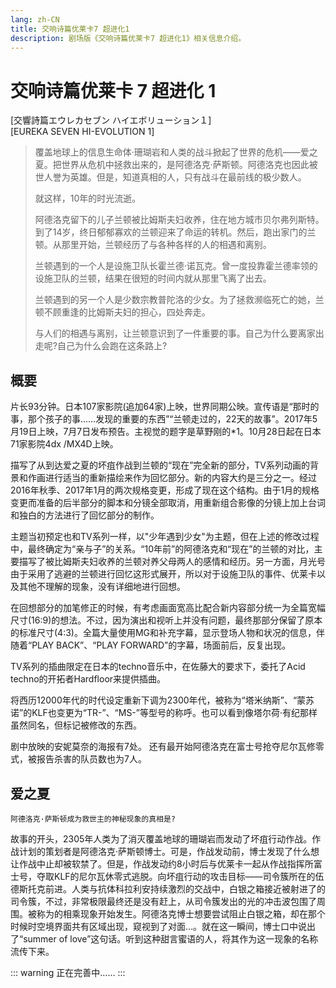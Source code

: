 ```yaml
---
lang: zh-CN
title: 交响诗篇优莱卡7 超进化1
description: 剧场版《交响诗篇优莱卡7 超进化1》相关信息介绍。
---
```


# 交响诗篇优莱卡 7 超进化 1

<Badge type="tip" text="电影" vertical="middle" />
<Badge type="tip" text="2017" vertical="middle" />
<Badge type="warning" text="《超进化》系列第1章" vertical="middle" />

[交響詩篇エウレカセブン ハイエボリューション１]  
[EUREKA SEVEN HI-EVOLUTION 1]

<DocInfoCard image="/imgs/cover/HI-EVOLUTION-1.jpg"
  :info="[
    {label:'原名',value:'交響詩篇エウレカセブン ハイエボリューション１'},
    {label:'译名', value:'交响诗篇优莱卡7 超进化1'},
    {label:'地区',value:'日本'},
    {label:'上映日期',value:'2017年9月16日'},
    {label:'制作公司',value:'BONES'},
    {label:'总监督',value:'京田知己'},
    {label:'监督',value:'清水久敏'},
    {label:'角色设计',value:'吉田健一'},
    {label:'编剧',value:'佐藤大'},
    {label:'音乐',value:'佐藤直纪'}]" />


> 覆盖地球上的信息生命体·珊瑚岩和人类的战斗掀起了世界的危机——爱之夏。把世界从危机中拯救出来的，是阿德洛克·萨斯顿。阿德洛克也因此被世人誉为英雄。但是，知道真相的人，只有战斗在最前线的极少数人。
> 
> 就这样，10年的时光流逝。
> 
> 阿德洛克留下的儿子兰顿被比姆斯夫妇收养，住在地方城市贝尔弗列斯特。到了14岁，终日郁郁寡欢的兰顿迎来了命运的转机。然后，跑出家门的兰顿。从那里开始，兰顿经历了与各种各样的人的相遇和离别。
> 
> 兰顿遇到的一个人是设施卫队长霍兰德·诺瓦克。曾一度投靠霍兰德率领的设施卫队的兰顿，结果在很短的时间内就从那里飞离了出去。
> 
> 兰顿遇到的另一个人是少数宗教普陀洛的少女。为了拯救濒临死亡的她，兰顿不顾重逢的比姆斯夫妇的担心，四处奔走。
> 
> 与人们的相遇与离别，让兰顿意识到了一件重要的事。自己为什么要离家出走呢?自己为什么会跑在这条路上?

## 概要

片长93分钟。日本107家影院(追加64家)上映，世界同期公映。宣传语是“那时的事，那个孩子的事……发现的重要的东西”“兰顿走过的，22天的故事”。2017年5月19日上映，7月7日发布预告。主视觉的题字是草野刚的*1。10月28日起在日本71家影院4dx /MX4D上映。

描写了从到达爱之夏的坏疽作战到兰顿的“现在”完全新的部分，TV系列动画的背景和作画进行适当的重新描绘来作为回忆部分。新的内容大约是三分之一。经过2016年秋季、2017年1月的两次规格变更，形成了现在这个结构。由于1月的规格变更而准备的后半部分的脚本和分镜全部取消，用重新组合影像的分镜上加上台词和独白的方法进行了回忆部分的制作。

主题当初预定也和TV系列一样，以"少年遇到少女"为主题，但在上述的修改过程中，最终确定为“亲与子”的关系。“10年前”的阿德洛克和“现在”的兰顿的对比，主要描写了被比姆斯夫妇收养的兰顿对养父母两人的感情和经历。另一方面，月光号由于采用了逃避的兰顿进行回忆这形式展开，所以对于设施卫队的事件、优莱卡以及其他不理解的现象，没有详细地进行回想。

在回想部分的加笔修正的时候，有考虑画面宽高比配合新内容部分统一为全篇宽幅尺寸(16:9)的想法。不过，因为演出和视听上并没有问题，最终那部分保留了原本的标准尺寸(4:3)。全篇大量使用MG和补充字幕，显示登场人物和状况的信息，伴随着“PLAY BACK”、“PLAY FORWARD”的字幕，场面前后，反复出现。

TV系列的插曲限定在日本的techno音乐中，在佐藤大的要求下，委托了Acid techno的开拓者Hardfloor来提供插曲。

将西历12000年代的时代设定重新下调为2300年代，被称为“塔米纳斯”、“蒙苏诺”的KLF也变更为“TR-”、“MS-”等型号的称呼。也可以看到像塔尔荷‧有纪那样虽然同名，但标记被修改的东西。

剧中放映的安妮莫奈的海报有7处。
还有最开始阿德洛克在富士号抢夺尼尔瓦修零式，被报告杀害的队员数也为7人。

## 爱之夏
`阿德洛克·萨斯顿成为救世主的神秘现象的真相是?`

故事的开头，2305年人类为了消灭覆盖地球的珊瑚岩而发动了坏疽行动作战。作战计划的策划者是阿德洛克·萨斯顿博士。可是，作战发动前，博士发现了什么想让作战中止却被软禁了。但是，作战发动约8小时后与优莱卡一起从作战指挥所富士号，夺取KLF的尼尔瓦休零式逃脱。向坏疽行动的攻击目标——司令簇所在的伍德斯托克前进。人类与抗体科拉利安持续激烈的交战中，白银之箱接近被射进了的司令簇，不过，非常极限最终还是没有赶上，从司令簇发出的光的冲击波包围了周围。被称为的相乘现象开始发生。阿德洛克博士想要尝试阻止白银之箱，却在那个时候时空境界面共有区域出现，窥视到了对面…。就在这一瞬间，博士口中说出了“summer of love”这句话。听到这种甜言蜜语的人，将其作为这一现象的名称流传下来。

::: warning
正在完善中……
:::
